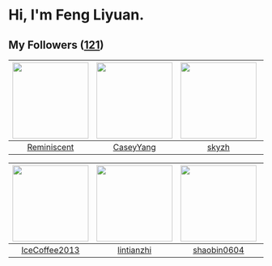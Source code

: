 # Hi, I'm Feng Liyuan.

## My Followers ([121](https://github.com/SunRunAway?tab=followers))

| <img src="https://avatars.githubusercontent.com/u/41809508?v=4" width="150" height="150" /> | <img src="https://avatars.githubusercontent.com/u/2445114?v=4" width="150" height="150" /> | <img src="https://avatars.githubusercontent.com/u/4198311?v=4" width="150" height="150" /> | <img src="https://avatars.githubusercontent.com/u/566037?v=4" width="150" height="150" /> |
| :-----------------------------------------------------------------------------------------: | :----------------------------------------------------------------------------------------: | :----------------------------------------------------------------------------------------: | :---------------------------------------------------------------------------------------: |
|                        [Reminiscent](https://github.com/Reminiscent)                        |                          [CaseyYang](https://github.com/CaseyYang)                         |                              [skyzh](https://github.com/skyzh)                             |                         [shijiayun](https://github.com/shijiayun)                         |

| <img src="https://avatars.githubusercontent.com/u/4661589?v=4" width="150" height="150" /> | <img src="https://avatars.githubusercontent.com/u/1457382?v=4" width="150" height="150" /> | <img src="https://avatars.githubusercontent.com/u/10383?v=4" width="150" height="150" /> | <img src="https://avatars.githubusercontent.com/u/2445111?v=4" width="150" height="150" /> |
| :----------------------------------------------------------------------------------------: | :----------------------------------------------------------------------------------------: | :--------------------------------------------------------------------------------------: | :----------------------------------------------------------------------------------------: |
|                      [IceCoffee2013](https://github.com/IceCoffee2013)                     |                         [lintianzhi](https://github.com/lintianzhi)                        |                       [shaobin0604](https://github.com/shaobin0604)                      |                           [hyperpro](https://github.com/hyperpro)                          |